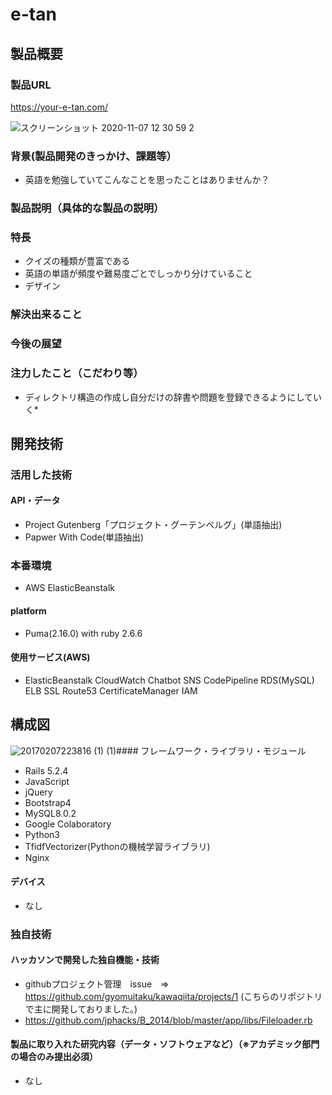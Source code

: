 # e-tan
## 製品概要
### 製品URL
https://your-e-tan.com/

![スクリーンショット 2020-11-07 12 30 59 2](https://user-images.githubusercontent.com/50270988/98431107-0f8eea00-20f6-11eb-9130-4dcbec548bff.png)

### 背景(製品開発のきっかけ、課題等）
- 英語を勉強していてこんなことを思ったことはありませんか？
### 製品説明（具体的な製品の説明）
### 特長
- クイズの種類が豊富である
- 英語の単語が頻度や難易度ごとでしっかり分けていること
- デザイン


### 解決出来ること
### 今後の展望
### 注力したこと（こだわり等）
* ディレクトリ構造の作成し自分だけの辞書や問題を登録できるようにしていく* 


## 開発技術
### 活用した技術
#### API・データ
* Project Gutenberg「プロジェクト・グーテンベルグ」(単語抽出)
* Papwer With Code(単語抽出)

### 本番環境　
* AWS ElasticBeanstalk
#### platform
* Puma(2.16.0) with ruby 2.6.6
#### 使用サービス(AWS)
* ElasticBeanstalk CloudWatch Chatbot SNS CodePipeline RDS(MySQL) ELB SSL Route53 CertificateManager IAM

##  構成図

![20170207223816 (1) (1)](https://user-images.githubusercontent.com/50270988/98430542-6b0aa900-20f1-11eb-8d61-7db6855abba1.png)#### フレームワーク・ライブラリ・モジュール
* Rails 5.2.4
* JavaScript
* jQuery
* Bootstrap4
* MySQL8.0.2
* Google Colaboratory
* Python3
* TfidfVectorizer(Pythonの機械学習ライブラリ)
* Nginx
#### デバイス
* なし

### 独自技術
#### ハッカソンで開発した独自機能・技術
* githubプロジェクト管理　issue　=> https://github.com/gyomuitaku/kawaqiita/projects/1
(こちらのリポジトリで主に開発しておりました。)
* https://github.com/jphacks/B_2014/blob/master/app/libs/Fileloader.rb
 
#### 製品に取り入れた研究内容（データ・ソフトウェアなど）（※アカデミック部門の場合のみ提出必須）
* なし
